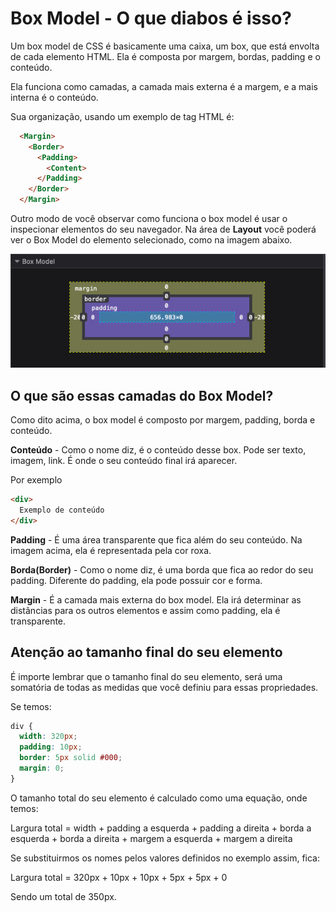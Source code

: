 # Box Model - O que diabos é isso?

Um box model de CSS é basicamente uma caixa, um box, que está envolta de cada elemento HTML. Ela é composta por margem, bordas, padding e o conteúdo.

Ela funciona como camadas, a camada mais externa é a margem, e a mais interna é o conteúdo.

Sua organização, usando um exemplo de tag HTML é:

```html
  <Margin>
    <Border>
      <Padding>
        <Content>
      </Padding>
    </Border>
  </Margin>
```

Outro modo de você observar como funciona o box model é usar o inspecionar elementos do seu navegador. Na área de **Layout** você poderá ver o Box Model do elemento selecionado, como na imagem abaixo.

<p align="center">
  <img src="../img/box-model-intro.png">
</p>

## O que são essas camadas do Box Model?

Como dito acima, o box model é composto por margem, padding, borda e conteúdo.

**Conteúdo** - Como o nome diz, é o conteúdo desse box. Pode ser texto, imagem, link. É onde o seu conteúdo final irá aparecer.

Por exemplo

```html
<div>
  Exemplo de conteúdo
</div>
```

**Padding** - É uma área transparente que fica além do seu conteúdo. Na imagem acima, ela é representada pela cor roxa.

**Borda(Border)** - Como o nome diz, é uma borda que fica ao redor do seu padding. Diferente do padding, ela pode possuir cor e forma.

**Margin** - É a camada mais externa do box model. Ela irá determinar as distâncias para os outros elementos e assim como padding, ela é transparente.

## Atenção ao tamanho final do seu elemento

É importe lembrar que o tamanho final do seu elemento, será uma somatória de todas as medidas que você definiu para essas propriedades.

Se temos:

```css
div {
  width: 320px;
  padding: 10px;
  border: 5px solid #000;
  margin: 0;
}
```

O tamanho total do seu elemento é calculado como uma equação, onde temos:

Largura total = width + padding a esquerda + padding a direita + borda a esquerda + borda a direita + margem a esquerda + margem a direita

Se substituirmos os nomes pelos valores definidos no exemplo assim, fica:

Largura total = 320px + 10px + 10px + 5px + 5px + 0

Sendo um total de 350px.
